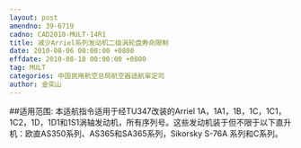 ```yaml
---
layout: post
amendno: 39-6719
cadno: CAD2010-MULT-14R1
title: 减少Arriel系列发动机二级涡轮盘寿命限制
date: 2010-08-06 00:00:00 +0800
effdate: 2010-08-18 00:00:00 +0800
tag: MULT
categories: 中国民用航空总局航空器适航审定司
author: 金奕山
---
```


##适用范围:
本适航指令适用于经TU347改装的Arriel 1A，1A1，1B，1C，1C1， 1C2，1D，1D1和1S1涡轴发动机，所有序列号。这些发动机装于但不限于以下直升机：欧直AS350系列、AS365和SA365系列，Sikorsky S-76A 系列和C系列。

